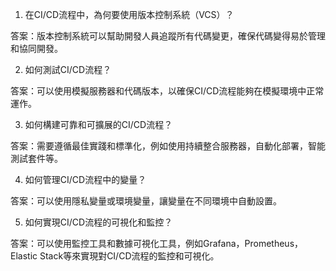 

1. 在CI/CD流程中，為何要使用版本控制系統（VCS）？

答案：版本控制系統可以幫助開發人員追蹤所有代碼變更，確保代碼變得易於管理和協同開發。

2. 如何測試CI/CD流程？

答案：可以使用模擬服務器和代碼版本，以確保CI/CD流程能夠在模擬環境中正常運作。

3. 如何構建可靠和可擴展的CI/CD流程？

答案：需要遵循最佳實踐和標準化，例如使用持續整合服務器，自動化部署，智能測試套件等。

4. 如何管理CI/CD流程中的變量？

答案：可以使用隱私變量或環境變量，讓變量在不同環境中自動設置。

5. 如何實現CI/CD流程的可視化和監控？

答案：可以使用監控工具和數據可視化工具，例如Grafana，Prometheus，Elastic Stack等來實現對CI/CD流程的監控和可視化。